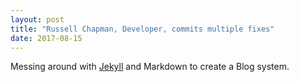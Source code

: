 ```yaml
---
layout: post
title: "Russell Chapman, Developer, commits multiple fixes"
date: 2017-08-15
---
```


Messing around with [Jekyll](http://jekyllrb.com) and Markdown to create a Blog system.
